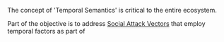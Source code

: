 The concept of 'Temporal Semantics' is critical to the entire ecosystem. 

Part of the objective is to address [Social Attack Vectors](Safety%20Protocols/Social%20Factors/Social%20Attack%20Vectors.md) that employ temporal factors as part of 